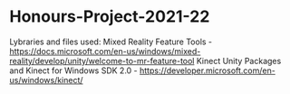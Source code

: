 # Honours-Project-2021-22

Lybraries and files used:
Mixed Reality Feature Tools - https://docs.microsoft.com/en-us/windows/mixed-reality/develop/unity/welcome-to-mr-feature-tool
Kinect Unity Packages and Kinect for Windows SDK 2.0 - https://developer.microsoft.com/en-us/windows/kinect/